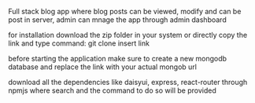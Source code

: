 Full stack blog app where blog posts can be viewed, modify and can be post in server, admin can mnage the app through admin dashboard 

for installation download the zip folder in your system or directly copy the link and 
type command: git clone insert link 

before starting the application make sure to create a new mongodb database and replace the link with your actual mongob url 

download all the dependencies like daisyui, express, react-router through npmjs where search and the command to do so will be provided 
